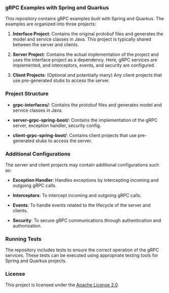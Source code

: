 ### gRPC Examples with Spring and Quarkus

This repository contains gRPC examples built with Spring and Quarkus. The examples are organized into three projects:

1. **Interface Project**: Contains the original protobuf files and generates the model and service classes in Java. This project is typically shared between the server and clients.

2. **Server Project**: Contains the actual implementation of the project and uses the interface project as a dependency. Here, gRPC services are implemented, and interceptors, events, and security are configured.

3. **Client Projects**: (Optional and potentially many) Any client projects that use pre-generated stubs to access the server.

### Project Structure

- **grpc-interfaces/**: Contains the protobuf files and generates model and service classes in Java.

- **server-grpc-spring-boot/**: Contains the implementation of the gRPC server, exception handler, security config.

- **client-grpc-spring-boot/**: Contains client projects that use pre-generated stubs to access the server.

### Additional Configurations

The server and client projects may contain additional configurations such as:

- **Exception Handler**: Handles exceptions by intercepting incoming and outgoing gRPC calls.
  
- **Interceptors**: To intercept incoming and outgoing gRPC calls.

- **Events**: To handle events related to the lifecycle of the server and clients.

- **Security**: To secure gRPC communications through authentication and authorization.

### Running Tests

The repository includes tests to ensure the correct operation of the gRPC services. These tests can be executed using appropriate testing tools for Spring and Quarkus projects.

### License

This project is licensed under the [Apache License 2.0](LICENSE).
